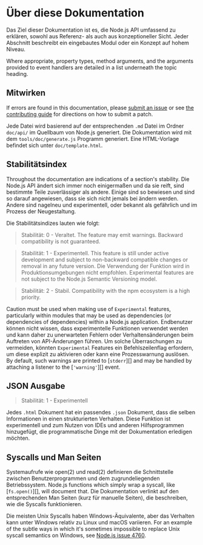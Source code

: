 # Über diese Dokumentation

<!--introduced_in=v0.10.0-->

<!-- type=misc -->

Das Ziel dieser Dokumentation ist es, die Node.js API umfassend zu erklären, sowohl aus Referenz- als auch aus konzeptioneller Sicht. Jeder Abschnitt beschreibt ein eingebautes Modul oder ein Konzept auf hohem Niveau.

Where appropriate, property types, method arguments, and the arguments provided to event handlers are detailed in a list underneath the topic heading.

## Mitwirken

If errors are found in this documentation, please [submit an issue](https://github.com/nodejs/node/issues/new) or see [the contributing guide](https://github.com/nodejs/node/blob/master/CONTRIBUTING.md) for directions on how to submit a patch.

Jede Datei wird basierend auf der entsprechenden `.md` Datei im Ordner `doc/api/` im Quellbaum von Node.js generiert. Die Dokumentation wird mit dem `tools/doc/generate.js` Programm generiert. Eine HTML-Vorlage befindet sich unter `doc/template.html`.

## Stabilitätsindex

<!--type=misc-->

Throughout the documentation are indications of a section's stability. Die Node.js API ändert sich immer noch einigermaßen und da sie reift, sind bestimmte Teile zuverlässiger als andere. Einige sind so bewiesen und sind so darauf angewiesen, dass sie sich nicht jemals bei ändern werden. Andere sind nagelneu und experimentell, oder bekannt als gefährlich und im Prozess der Neugestaltung.

Die Stabilitätsindizes lauten wie folgt:

> Stabilität: 0 - Veraltet. The feature may emit warnings. Backward compatibility is not guaranteed.

<!-- separator -->

> Stabilität: 1 - Experimentell. This feature is still under active development and subject to non-backward compatible changes or removal in any future version. Die Verwendung der Funktion wird in Produktionsumgebungen nicht empfohlen. Experimental features are not subject to the Node.js Semantic Versioning model.

<!-- separator -->

> Stabilität: 2 - Stabil. Compatibility with the npm ecosystem is a high priority.

Caution must be used when making use of `Experimental` features, particularly within modules that may be used as dependencies (or dependencies of dependencies) within a Node.js application. Endbenutzer können nicht wissen, dass experimentelle Funktionen verwendet werden und kann daher zu unerwarteten Fehlern oder Verhaltensänderungen beim Auftreten von API-Änderungen führen. Um solche Überraschungen zu vermeiden, könnten `Experimental` Features ein Befehlszeilenflag erfordern, um diese explizit zu aktivieren oder kann eine Prozesswarnung auslösen. By default, such warnings are printed to [`stderr`][] and may be handled by attaching a listener to the [`'warning'`][] event.

## JSON Ausgabe

<!-- YAML
added: v0.6.12
-->

> Stabilität: 1 - Experimentell

Jedes `.html` Dokument hat ein passendes `.json` Dokument, dass die selben Informationen in einen strukturierten Verhalten. Diese Funktion ist experimentell und zum Nutzen von IDEs und anderen Hilfsprogrammen hinzugefügt, die programmatische Dinge mit der Dokumentation erledigen möchten.

## Syscalls und Man Seiten

Systemaufrufe wie open(2) und read(2) definieren die Schnittstelle zwischen Benutzerprogrammen und dem zugrundeliegenden Betriebssystem. Node.js functions which simply wrap a syscall, like [`fs.open()`][], will document that. Die Dokumentation verlinkt auf den entsprechenden Man Seiten (kurz für manuelle Seiten), die beschreiben, wie die Syscalls funktionieren.

Die meisten Unix Syscalls haben Windows-Äquivalente, aber das Verhalten kann unter Windows relativ zu Linux und macOS variieren. For an example of the subtle ways in which it's sometimes impossible to replace Unix syscall semantics on Windows, see [Node.js issue 4760](https://github.com/nodejs/node/issues/4760).